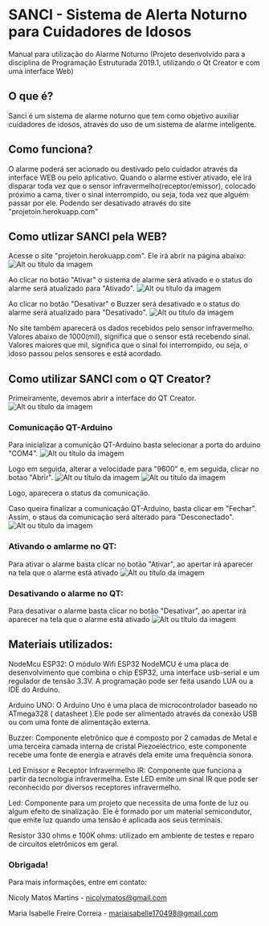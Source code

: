 # SANCI - Sistema de Alerta Noturno para Cuidadores de Idosos

Manual para utilização do Alarme Noturno (Projeto desenvolvido para a disciplina de Programação Estruturada 2019.1, utilizando o Qt Creator e com uma interface Web)

## O que é?

Sanci é um sistema de alarme noturno que tem como objetivo auxiliar cuidadores de idosos, através do uso de um sistema de alarme inteligente.


## Como funciona?

O alarme poderá ser acionado ou destivado pelo cuidador através da interface WEB ou pelo aplicativo. Quando o alarme estiver ativado, ele irá disparar toda vez que o sensor infravermelho(receptor/emissor), colocado próximo a cama, tiver o sinal interrompido, ou seja, toda vez que alguém passar por ele. Podendo ser desativado através do site "projetoin.herokuapp.com" 

## Como utlizar SANCI pela WEB?

Acesse o site "projetoin.herokuapp.com". Ele irá abrir na página abaixo:
![Alt ou título da imagem](https://github.com/NicolyMatos/Projeto-Nicoly-e-Isabelle/blob/master/imagens/Inicio.png)

Ao clicar no botão "Ativar" o sistema de alarme será ativado e o status do alarme será atualizado para "Ativado".
![Alt ou título da imagem](https://github.com/NicolyMatos/Projeto-Nicoly-e-Isabelle/blob/master/imagens/Ativado.png)

Ao clicar no botão "Desativar" o Buzzer será desativado e o status do alarme será atualizado para "Desativado".
![Alt ou título da imagem](https://github.com/NicolyMatos/Projeto-Nicoly-e-Isabelle/blob/master/imagens/Desativado.png)

No site também aparecerá os dados recebidos pelo sensor infravermelho. Valores abaixo de 1000(mil), significa que o sensor está recebendo sinal. Valores maiores que mil, significa que o sinal foi interrompido, ou seja, o idoso passou pelos sensores e está acordado.

## Como utilizar SANCI com o QT Creator?

Primeiramente, devemos abrir a interface do QT Creator.
![Alt ou título da imagem](https://github.com/NicolyMatos/Projeto-Nicoly-e-Isabelle/blob/master/imagens/InicioQT.png)

### Comunicação QT-Arduino

Para inicializar a comunição QT-Arduino basta selecionar a porta do arduino "COM4".
![Alt ou título da imagem](https://github.com/NicolyMatos/Projeto-Nicoly-e-Isabelle/blob/master/imagens/EscolhaPortaQT.png)

Logo em seguida, alterar a velocidade para "9600" e, em seguida, clicar no botao "Abrir".
![Alt ou título da imagem](https://github.com/NicolyMatos/Projeto-Nicoly-e-Isabelle/blob/master/imagens/EscolhaPorta9600_QT.png)
![Alt ou título da imagem](https://github.com/NicolyMatos/Projeto-Nicoly-e-Isabelle/blob/master/imagens/StatusConectado.png)

Logo, aparecera o status da comunicação.

Caso queira finalizar a comunicação QT-Arduino, basta clicar em "Fechar". Assim, o staus da comunicação será alterado para "Desconectado".
![Alt ou título da imagem](https://github.com/NicolyMatos/Projeto-Nicoly-e-Isabelle/blob/master/imagens/StatusDesconectado.png)

### Ativando o amlarme no QT:

Para ativar o alarme basta clicar no botão "Ativar", ao apertar irá aparecer na tela que o alarme está ativado
![Alt ou título da imagem](https://github.com/NicolyMatos/Projeto-Nicoly-e-Isabelle/blob/master/imagens/AlarmeAtivadoQT.png)

### Desativando o alarme no QT:

Para desativar o alarme basta clicar no botão "Desativar", ao apertar irá aparecer na tela que o alarme está ativado
![Alt ou título da imagem](https://github.com/NicolyMatos/Projeto-Nicoly-e-Isabelle/blob/master/imagens/AlarmeDesativadoQT.png)

## Materiais utilizados:

NodeMcu ESP32: O módulo Wifi ESP32 NodeMCU é uma placa de desenvolvimento que combina o chip ESP32, uma interface usb-serial e um regulador de tensão 3.3V. A programação pode ser feita usando LUA ou a IDE do Arduino.

Arduino UNO: O Arduino Uno é uma placa de microcontrolador baseado no ATmega328 ( datasheet ).Ele pode ser alimentado através da conexão USB ou com uma fonte de alimentação externa.

Buzzer: Componente eletrônico que é composto por 2 camadas de Metal e uma terceira camada interna de cristal Piezoeléctrico, este componente recebe uma fonte de energia e através dela emite uma frequência sonora.

Led Emissor e Receptor Infravermelho IR: Componente que funciona a partir da tecnologia infravermelha. Este LED emite um sinal IR que pode ser reconhecido por diversos receptores infravermelho.

Led: Componente para um projeto que necessita de uma fonte de luz ou algum efeito de sinalização. Ele é formado por um material semicondutor, que emite luz quando uma tensão é aplicada aos seus terminais.

Resistor 330 ohms e 100K ohms: utilizado em ambiente de testes e reparo de circuitos eletrônicos em geral.

### Obrigada!

Para mais informações, entre em contato:

Nicoly Matos Martins - nicolymatos@gmail.com

Maria Isabelle Freire Correia - mariaisabelle170498@gmail.com
